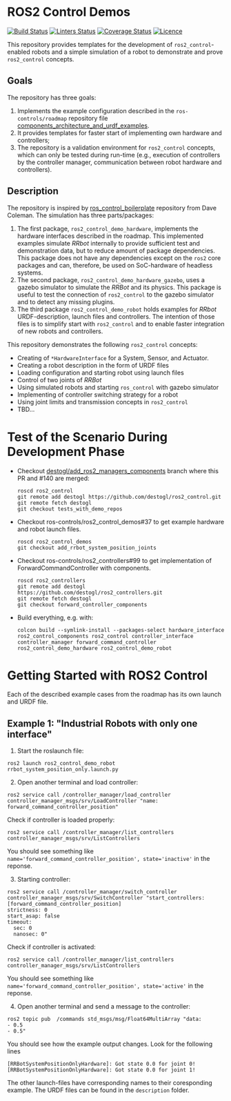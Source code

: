 # ROS2 Control Demos

[![Build Status](https://github.com/ros-controls/ros2_control_demos/workflows/CI/badge.svg?branch=master)](https://github.com/ros-controls/ros2_control_demos/actions?query=workflow%3ACI)
[![Linters Status](https://github.com/ros-controls/ros2_control_demos/workflows/Linters/badge.svg?branch=master)](https://github.com/ros-controls/ros2_control_demos/actions?query=workflow%3ALinters)
[![Coverage Status](https://github.com/ros-controls/ros2_control_demos/workflows/Coverage/badge.svg?branch=master)](https://github.com/ros-controls/ros2_control_demos/actions?query=workflow%3ACoverage)
[![Licence](https://img.shields.io/badge/License-Apache%202.0-blue.svg)](https://opensource.org/licenses/Apache-2.0)

This repository provides templates for the development of `ros2_control`-enabled robots and a simple simulation of a robot to demonstrate and prove `ros2_control` concepts.

## Goals

The repository has three goals:

1. Implements the example configuration described in the `ros-controls/roadmap` repository file [components_architecture_and_urdf_examples](https://github.com/ros-controls/roadmap/blob/master/design_drafts/components_architecture_and_urdf_examples.md).
2. It provides templates for faster start of implementing own hardware and controllers;
3. The repository is a validation environment for `ros2_control` concepts, which can only be tested during run-time (e.g., execution of controllers by the controller manager, communication between robot hardware and controllers).


## Description

The repository is inspired by [ros_control_boilerplate](https://github.com/PickNikRobotics/ros_control_boilerplate) repository from Dave Coleman.
The simulation has three parts/packages:
1. The first package, `ros2_control_demo_hardware`, implements the hardware interfaces described in the roadmap.
This implemented examples simulate *RRbot* internally to provide sufficient test and demonstration data, but to reduce amount of package dependencies.
This package does not have any dependencies except on the `ros2` core packages and can, therefore, be used on SoC-hardware of headless systems.
2. The second package, `ros2_control_demo_hardware_gazebo`, uses a gazebo simulator to simulate the *RRBot* and its physics.
This package is useful to test the connection of `ros2_control` to the gazebo simulator and to detect any missing plugins.
3. The third package `ros2_control_demo_robot` holds examples for *RRbot* URDF-description, launch files and controllers.
The intention of those files is to simplify start with `ros2_control` and to enable faster integration of new robots and controllers.

This repository demonstrates the following `ros2_control` concepts:

* Creating of `*HardwareInterface` for a System, Sensor, and Actuator.
* Creating a robot description in the form of URDF files
* Loading configuration and starting robot using launch files 
* Control of two joints of *RRBot*
* Using simulated robots and starting `ros_control` with gazebo simulator
* Implementing of controller switching strategy for a robot
* Using joint limits and transmission concepts in `ros2_control`
* TBD...

# Test of the Scenario During Development Phase
* Checkout [destogl/add_ros2_managers_components](https://github.com/destogl/ros2_control/tree/add_ros2_managers_components) branch where this PR and #140 are merged:
  ```
  roscd ros2_control
  git remote add destogl https://github.com/destogl/ros2_control.git
  git remote fetch destogl
  git checkout tests_with_demo_repos
  ```
* Checkout ros-controls/ros2_control_demos#37 to get example hardware and robot launch files.
  ```
  roscd ros2_control_demos
  git checkout add_rrbot_system_position_joints
  ```
* Checkout ros-controls/ros2_controllers#99 to get implementation of ForwardCommandController with components.
  ```
  roscd ros2_controllers
  git remote add destogl https://github.com/destogl/ros2_controllers.git
  git remote fetch destogl
  git checkout forward_controller_components
  ```
* Build everything, e.g. with:
  ``` 
  colcon build --symlink-install --packages-select hardware_interface ros2_control_components ros2_control controller_interface controller_manager forward_command_controller ros2_control_demo_hardware ros2_control_demo_robot
  ```
  
# Getting Started with ROS2 Control

Each of the described example cases from the roadmap has its own launch and URDF file.

## Example 1: "Industrial Robots with only one interface"

1. Start the roslaunch file:
  ```
  ros2 launch ros2_control_demo_robot rrbot_system_position_only.launch.py
  ```

2. Open another terminal and load controller:
  ```
  ros2 service call /controller_manager/load_controller controller_manager_msgs/srv/LoadController "name: forward_command_controller_position"
  ```
  
  Check if controller is loaded properly:
  ```
  ros2 service call /controller_manager/list_controllers controller_manager_msgs/srv/ListControllers
  ```
  You should see something like `name='forward_command_controller_position', state='inactive'` in the reponse.

3. Starting controller:
  ```
  ros2 service call /controller_manager/switch_controller controller_manager_msgs/srv/SwitchController "start_controllers:  [forward_command_controller_position]                                        
strictness: 0
start_asap: false
timeout:
    sec: 0 
    nanosec: 0"
  ```
  
  Check if controller is activated:
  ```
  ros2 service call /controller_manager/list_controllers controller_manager_msgs/srv/ListControllers
  ```
  You should see something like `name='forward_command_controller_position', state='active'` in the reponse.

4. Open another terminal and send a message to the controller:
  ```
  ros2 topic pub  /commands std_msgs/msg/Float64MultiArray "data: 
  - 0.5                                                               
  - 0.5"
  ```
  
  You should see how the example output changes. Look for the following lines
  ```
  [RRBotSystemPositionOnlyHardware]: Got state 0.0 for joint 0!
  [RRBotSystemPositionOnlyHardware]: Got state 0.0 for joint 1!
  ```

The other launch-files have corresponding names to their coresponding example.
The URDF files can be found in the `description` folder.
